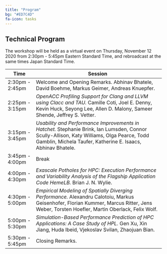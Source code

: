 ```yaml
---
title: "Program"
bg: "#ED7C4D" 
fa-icon: tasks
---
```


## Technical Program 

The workshop will be held as a virtual event on Thursday, November 12 2020
from 2:30pm - 5:45pm Eastern Standard Time, and rebroadcast at the same times
Japan Standard Time.

| Time            | Session |
|-----------------|---------|
| 2:30pm - 2:45pm | Welcome and Opening Remarks. Abhinav Bhatele, David Boehme, Markus Geimer, Andreas Knuepfer. |
| 2:25pm - 3:15pm | *OpenACC Profiling Support for Clang and LLVM using Clacc and TAU.* Camille Coti, Joel E. Denny, Kevin Huck, Seyong Lee, Allen D. Malony, Sameer Shende, Jeffrey S. Vetter. |
| 3:15pm - 3:45pm | *Usability and Performance Improvements in Hatchet.* Stephanie Brink, Ian Lumsden, Connor Scully-Allison, Katy Williams, Olga Pearce, Todd Gamblin, Michela Taufer, Katherine E. Isaacs, Abhinav Bhatele. |
| 3:45pm - 4:00pm | Break |
| 4:00pm - 4:30pm | *Exascale Potholes for HPC: Execution Performance and Variability Analysis of the Flagship Application Code HemeLB.* Brian J. N. Wylie. |
| 4:30pm - 5:00pm | *Empirical Modeling of Spatially Diverging Performance.* Alexandru Calotoiu, Markus Geisenhofer, Florian Kummer, Marcus Ritter,  Jens Weber, Torsten Hoefler, Martin Oberlack, Felix Wolf. |
| 5:00pm - 5:30pm | *Simulation-Based Performance Prediction of HPC Applications: A Case Study of HPL.* Gen Xu, Xin Jiang, Huda Ibeid, Vjekoslav Svilan, Zhaojuan Bian. |
| 5:30pm - 5:45pm | Closing Remarks. |

<!-- The workshop is on November, 2020 (Sunday) from 9am - 5:30 pm in room . The
detailed workshop program will be published here and on the SC20 schedule page. -->
